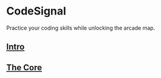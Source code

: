 # CodeSignal
Practice your coding skills while unlocking the arcade map.
## [Intro](./INTRO.md)
## [The Core](./THE_CORE.md)
